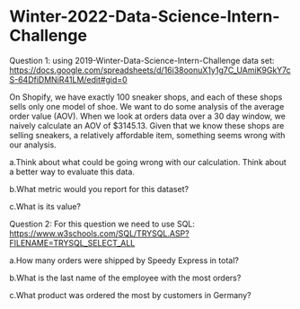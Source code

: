 # Winter-2022-Data-Science-Intern-Challenge

Question 1: using 2019-Winter-Data-Science-Intern-Challenge data set: https://docs.google.com/spreadsheets/d/16i38oonuX1y1g7C_UAmiK9GkY7cS-64DfiDMNiR41LM/edit#gid=0

On Shopify, we have exactly 100 sneaker shops, and each of these shops sells only one model of shoe. We want to do some analysis of the average order value (AOV). When we look at orders data over a 30 day window, we naively calculate an AOV of $3145.13. Given that we know these shops are selling sneakers, a relatively affordable item, something seems wrong with our analysis. 

a.Think about what could be going wrong with our calculation. Think about a better way to evaluate this data.

b.What metric would you report for this dataset?

c.What is its value?


Question 2: For this question we need to use SQL: https://www.w3schools.com/SQL/TRYSQL.ASP?FILENAME=TRYSQL_SELECT_ALL

a.How many orders were shipped by Speedy Express in total?

b.What is the last name of the employee with the most orders?

c.What product was ordered the most by customers in Germany?
